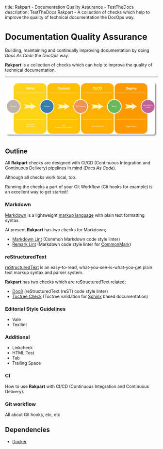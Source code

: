 title: Rakpart - Documentation Quality Assurance - TestTheDocs
description: TestTheDocs Rakpart - A collection of checks which help to improve the quality of technical documentation the DocOps way.


# Documentation Quality Assurance

Building, maintaining and continually improving documentation by doing *Docs As Code* the *DocOps* way.

**Rakpart** is a collection of checks which can help to improve the quality of technical documentation.

---

![Header picture](_static/ci-graph-round.png)

## Outline

All **Rakpart** checks are designed with CI/CD (Continuous Integration and Continuous Delivery) pipelines in mind (*Docs As Code*).

Although all checks work local, too.

Running the checks a part of your Git Workflow (Git hooks for example) is an excellent way to get started!

### Markdown

[Markdown](https://en.wikipedia.org/wiki/Markdown) is a lightweight [markup language](https://en.wikipedia.org/wiki/Markup_language) with plain text formatting syntax.

At present **Rakpart** has two checks for Markdown;

- [Markdown Lint](https://rakpart.testthedocs.org/ttd-mdlint) (Common Markdown code style linter)
- [Remark Lint](https://rakpart.testthedocs.org/ttd-remark) (Markdown code style linter for [CommonMark](https://commonmark.org))

### reStructuredText

[reStructuredText](http://docutils.sourceforge.net/rst.html) is an easy-to-read, what-you-see-is-what-you-get plain text markup syntax and parser system.

**Rakpart** has two checks which are reStructuredText related;

- [Doc8](https://rakpart.testthedocs.org/ttd-doc8) (reStructuredText (reST) code style linter)
- [Toctree Check](https://rakpart.testthedocs/ttd-toctree) (Toctree validation for [Sphinx](http://www.sphinx-doc.org/en/master/) based documentation)

### Editorial Style Guidelines

- Vale
- Textlint

### Additional

- Linkcheck
- HTML Test
- Tab
- Trailing Space

### CI

How to use **Rakpart** with CI/CD (Continuous Integration and Continuous Delivery).


### Git workflow

All about Git hooks, etc, etc

## Dependencies

- [Docker](https://www.docker.com/ "Docker Homepage")
